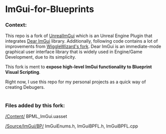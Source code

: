 ImGui-for-Blueprints
============
### Context:
This repo is a fork of [UnrealImGui](https://github.com/segross/UnrealImGui) which is an Unreal Engine Plugin that integrates [Dear ImGui](https://github.com/ocornut/imgui) library. Additionally, following code contains a lot of improvements from [WiggleWizard's fork](https://github.com/WiggleWizard/UnrealImGui).
Dear ImGui is an immediate-mode graphical user interface library that is widely used in Engine/Game Development, due to its simplicity.

This fork is ment to **expose high-level ImGui functionality to Blueprint Visual Scripting**.

Right now, I use this repo for my personal projects as a quick way of creating Debugers.


# 
### Files added by this fork:
[/Content/](https://github.com/sleeptightAnsiC/ImGui-for-Blueprints/tree/master/Content) BPML_ImGui.uasset

[/Source/ImGui/BP/](https://github.com/sleeptightAnsiC/ImGui-for-Blueprints/tree/master/Source/ImGui/BP) ImGuiEnums.h, ImGuiBPFL.h, ImGuiBPFL.cpp
